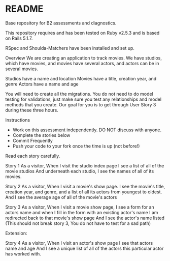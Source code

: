 # README

Base repository for B2 assessments and diagnostics.

This repository requires and has been tested on Ruby v2.5.3 and is based on Rails 5.1.7.

RSpec and Shoulda-Matchers have been installed and set up.


Overview
We are creating an application to track movies. We have studios, which have movies, and movies have several actors, and actors can be in several movies.

Studios have a name and location
Movies have a title, creation year, and genre
Actors have a name and age

You will need to create all the migrations. You do not need to do model testing for validations, just make sure you test any relationships and model methods that you create. Our goal for you is to get through User Story 3 during these three hours.

Instructions
* Work on this assessment independently. DO NOT discuss with anyone.
* Complete the stories below
* Commit Frequently
* Push your code to your fork once the time is up (not before!)

Read each story carefully.

Story 1
As a visitor,
When I visit the studio index page
I see a list of all of the movie studios
And underneath each studio, I see the names of all of its movies.

Story 2
As a visitor,
When I visit a movie's show page.
I see the movie's title, creation year, and genre,
and a list of all its actors from youngest to oldest.
And I see the average age of all of the movie's actors

Story 3
As a visitor,
When I visit a movie show page,
I see a form for an actors name
and when I fill in the form with an existing actor's name
I am redirected back to that movie's show page
And I see the actor's name listed
(This should not break story 3, You do not have to test for a sad path)


Extension:

Story 4
As a visitor,
When I visit an actor's show page
I see that actors name and age
And I see a unique list of all of the actors this particular actor has worked with.
